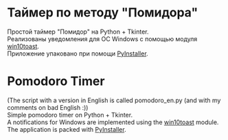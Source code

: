 # Таймер по методу "Помидора"
Простой таймер "Помидор" на Python + Tkinter.  
Реализованы уведомления для ОС Windows с помощью модуля [win10toast](https://github.com/jithurjacob/Windows-10-Toast-Notifications).  
Приложение упаковано при помощи [PyInstaller](https://pypi.org/project/pyinstaller/).

# Pomodoro Timer
(The script with a version in English is called pomodoro_en.py (and with my comments on bad English :))  
Simple pomodoro timer on Python + Tkinter.  
A notifications for Windows are implemented using the [win10toast](https://github.com/jithurjacob/Windows-10-Toast-Notifications) module.  
The application is packed with [PyInstaller](https://pypi.org/project/pyinstaller/).
